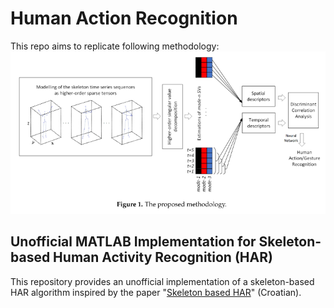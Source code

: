 # Human Action Recognition

This repo aims to replicate following methodology:
![Methodology](methodology.png)

## Unofficial MATLAB Implementation for Skeleton-based Human Activity Recognition (HAR)

This repository provides an unofficial implementation of a skeleton-based HAR algorithm inspired by the paper "[Skeleton based HAR](inventions-04-00009-v2.pdf)" (Croatian).

## 





